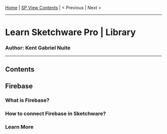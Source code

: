 [Home](https://github.com/kganallinone/KGANTutorials/blob/main/KGAN's%20COLLECTIONS/SKETCHWARE/About/Lessons/lessons.md) | [SP View Contents](#Contents) | < Previous | Next > 
______________________________________________
# Learn Sketchware Pro | Library
### Author: Kent Gabriel Nuite  
______________________________________________

## Contents


## Firebase

### What is Firebase?

### How to connect Firebase in Sketchware?

### Learn More


